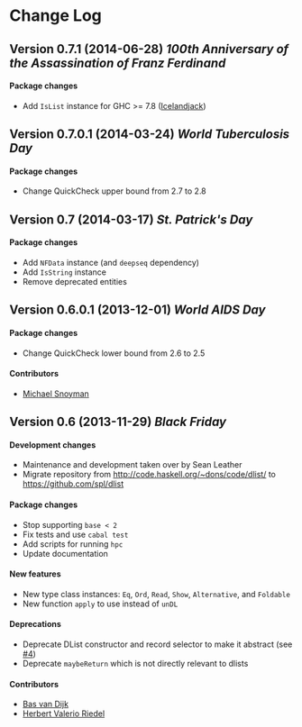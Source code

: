 
Change Log
==========

Version 0.7.1 (2014-06-28) *100th Anniversary of the Assassination of Franz Ferdinand*
--------------------------------------------------------------------------------------

#### Package changes

* Add `IsList` instance for GHC >= 7.8 ([Icelandjack](https://github.com/Icelandjack))

Version 0.7.0.1 (2014-03-24) *World Tuberculosis Day*
-----------------------------------------------------

#### Package changes

* Change QuickCheck upper bound from 2.7 to 2.8

Version 0.7 (2014-03-17) *St. Patrick's Day*
--------------------------------------------

#### Package changes

* Add `NFData` instance (and `deepseq` dependency)
* Add `IsString` instance
* Remove deprecated entities

Version 0.6.0.1 (2013-12-01) *World AIDS Day*
---------------------------------------------

#### Package changes

* Change QuickCheck lower bound from 2.6 to 2.5

#### Contributors

* [Michael Snoyman](https://github.com/snoyberg)

Version 0.6 (2013-11-29) *Black Friday*
---------------------------------------

#### Development changes

* Maintenance and development taken over by Sean Leather
* Migrate repository from http://code.haskell.org/~dons/code/dlist/ to
  https://github.com/spl/dlist

#### Package changes

* Stop supporting `base < 2`
* Fix tests and use `cabal test`
* Add scripts for running `hpc`
* Update documentation

#### New features

* New type class instances: `Eq`, `Ord`, `Read`, `Show`, `Alternative`,
  and `Foldable`
* New function `apply` to use instead of `unDL`

#### Deprecations

* Deprecate DList constructor and record selector to make it abstract
  (see [#4](https://github.com/spl/dlist/issues/4))
* Deprecate `maybeReturn` which is not directly relevant to dlists

#### Contributors

* [Bas van Dijk](https://github.com/basvandijk)
* [Herbert Valerio Riedel](https://github.com/hvr)

